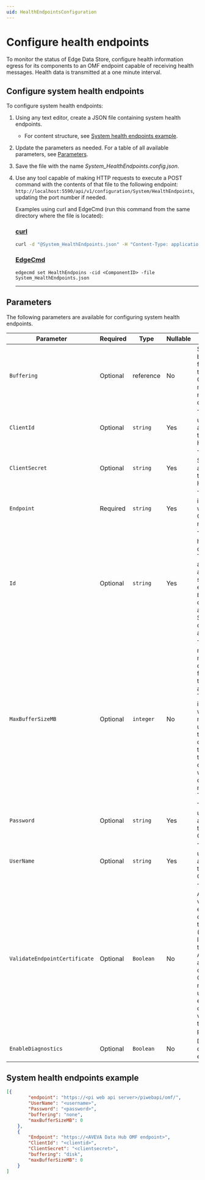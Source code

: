 ```yaml
---
uid: HealthEndpointsConfiguration
---
```


# Configure health endpoints

To monitor the status of Edge Data Store, configure health information egress for its components to an OMF endpoint capable of receiving health messages. Health data is transmitted at a one minute interval.

## Configure system health endpoints

To configure system health endpoints:

1. Using any text editor, create a JSON file containing system health endpoints.

    - For content structure, see [System health endpoints example](#system-health-endpoints-example).

1. Update the parameters as needed. For a table of all available parameters, see [Parameters](#parameters).

1. Save the file with the name _System_HealthEndpoints.config.json_.

1. Use any tool capable of making HTTP requests to execute a POST command with the contents of that file to the following endpoint: `http://localhost:5590/api/v1/configuration/System/HealthEndpoints`, updating the port number if needed.

    Examples using curl and EdgeCmd (run this command from the same directory where the file is located):
    
    ### [curl](#tab/tabid-1)

    ```bash
    curl -d "@System_HealthEndpoints.json" -H "Content-Type: application/json" http://localhost:5590/api/v1/configuration/System/HealthEndpoints
    ```

    ### [EdgeCmd](#tab/tabid-2)

    ```
    edgecmd set HealthEndpoins -cid <ComponentID> -file System_HealthEndpoints.json
    ```
    
    ***

## Parameters

The following parameters are available for configuring system health endpoints.

| Parameter                                                   | Required  | Type     | Nullable | Description                                   |
| ----------------------------------------------------------- | --------- | -------- | -------- | -------------------------------------------- |
| `Buffering`                                                   | Optional  | reference| No       | Sets the buffering type for messages to this endpoint. <br> Options are memory, disk, or none. The default is none. |
| `ClientId`                                                  | Optional  | `string` | Yes        | The Client ID used for authentication to AVEVA Data Hub. |
| `ClientSecret`                                                | Optional  | `string` | Yes      | The Client Secret used for authentication to AVEVA Data Hub. |
| `Endpoint`                                                    | Required  | `string` | Yes      | The URL of the ingress point which accepts OMF health messages.|
| `Id`                                                          | Optional  | `string` | Yes      | The `Id` of the health endpoint configuration. <br> The `Id` can be any alphanumeric string; for example, `Endpoint1`. If you do not specify an `Id`, Edge Data Store generates one automatically.|
| `MaxBufferSizeMB`                                             | Optional  | `integer`| No       | The limit on the maximum megabytes of data to buffer for messages to this endpoint if an integer is > 0. This parameter is useful if you want to limit memory or disk usage growth in the event of disconnection to the endpoint. If the buffer is full, old messages will be discarded for new messages. The default is `0`. |
| `Password`                                                    | Optional  | `string` | Yes      | The password used for authentication to PI Web API OMF endpoint. |
| `UserName`                                                    | Optional  | `string` | Yes      | The user name used for authentication to PI Web API OMF endpoint. |
| `ValidateEndpointCertificate`                                 | Optional  | `Boolean`| No       | The OSIsoft Adapter validates the endpoint certificate if set to true (recommended). If set to false, the OSIsoft Adapter accepts any endpoint certificate. OSIsoft strongly recommends using disabled endpoint certificate validation for testing purposes only. |
| `EnableDiagnostics`                                    | Optional | `Boolean`| No    | Determines if diagnostics are enabled  |

## System health endpoints example

```json
[{
        "endpoint": "https://<pi web api server>/piwebapi/omf/",
        "UserName": "<username>",
        "Password": "<password>",
        "buffering": "none",
        "maxBufferSizeMB": 0
    },
    {
        "Endpoint": "https://<AVEVA Data Hub OMF endpoint>",
        "ClientId": "<clientid>",
        "ClientSecret": "<clientsecret>",
        "buffering": "disk",
        "maxBufferSizeMB": 0
    }
]
```
